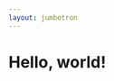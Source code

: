 ```yaml
---
layout: jumbotron
---
```


 
<div class="jumbotron">
    <div class="container">
        <h1>Hello, world!</h1>
    </div>
</div>